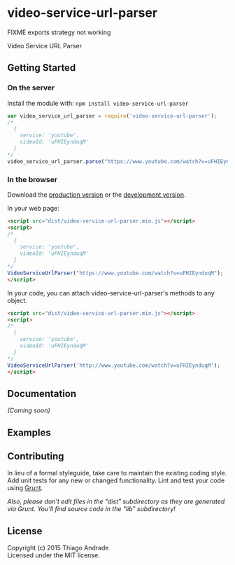 # video-service-url-parser

FIXME
exports strategy not working

Video Service URL Parser

## Getting Started
### On the server
Install the module with: `npm install video-service-url-parser`

```javascript
var video_service_url_parser = require('video-service-url-parser');
/*
  {
    service: 'youtube',
    videoId: 'uFHIEynduqM'
  }
*/
video_service_url_parser.parse("https://www.youtube.com/watch?v=uFHIEynduqM"); 
```

### In the browser
Download the [production version][min] or the [development version][max].

[min]: https://raw.github.com/thiagoh/video-service-url-parser/master/dist/video-service-url-parser.min.js
[max]: https://raw.github.com/thiagoh/video-service-url-parser/master/dist/video-service-url-parser.js

In your web page:

```html
<script src="dist/video-service-url-parser.min.js"></script>
<script>
/*
  {
    service: 'youtube',
    videoId: 'uFHIEynduqM'
  }
*/
VideoServiceUrlParser("https://www.youtube.com/watch?v=uFHIEynduqM"); 
</script>
```

In your code, you can attach video-service-url-parser's methods to any object.

```html
<script src="dist/video-service-url-parser.min.js"></script>
<script>
/*
  {
    service: 'youtube',
    videoId: 'uFHIEynduqM'
  }
*/
VideoServiceUrlParser('http://www.youtube.com/watch?v=uFHIEynduqM');
</script>
```

## Documentation
_(Coming soon)_

## Examples
<script>
/*
  {
    service: 'youtube',
    videoId: 'uFHIEynduqM'
  }
*/
VideoServiceUrlParser('http://www.youtube.com/watch?v=uFHIEynduqM');
VideoServiceUrlParser('http://youtu.be/uFHIEynduqM&foo=bar&fooz=barz');
VideoServiceUrlParser('http://youtube.com/watch?v=uFHIEynduqM&foo=bar&fooz=barz');
VideoServiceUrlParser('http://www.youtube.com/embed/uFHIEynduqM&foo=bar&fooz=barz');

/*
  {
    service: 'vimeo',
    videoId: '43233380'
  }
*/
VideoServiceUrlParser('http://vimeo.com/43233380');
VideoServiceUrlParser('https://www.vimeo.com/43233380?foo=bar&fooz=barz');
</script>

## Contributing
In lieu of a formal styleguide, take care to maintain the existing coding style. Add unit tests for any new or changed functionality. Lint and test your code using [Grunt](http://gruntjs.com/).

_Also, please don't edit files in the "dist" subdirectory as they are generated via Grunt. You'll find source code in the "lib" subdirectory!_

## License
Copyright (c) 2015 Thiago Andrade  
Licensed under the MIT license.
